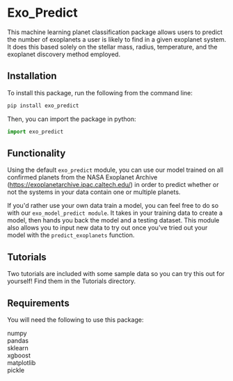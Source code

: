 # Exo_Predict

This machine learning planet classification package allows users to predict the number of exoplanets a user is likely to find in a given exoplanet system. It does this based solely on the stellar mass, radius, temperature, and the exoplanet discovery method employed.

## Installation

To install this package, run the following from the command line:

``` sh
pip install exo_predict
```

Then, you can import the package in python:

```py
import exo_predict
```

## Functionality

Using the default `exo_predict` module, you can use our model trained on all confirmed planets from the NASA Exoplanet Archive (https://exoplanetarchive.ipac.caltech.edu/) in order to predict whether or not the systems in your data contain one or multiple planets.   

If you'd rather use your own data train a model, you can feel free to do so with our `exo_model_predict module`. It takes in your training data to create a model, then hands you back the model and a testing dataset. This module also allows you to input new data to try out once you've tried out your model with the `predict_exoplanets` function.

## Tutorials

Two tutorials are included with some sample data so you can try this out for yourself! Find them in the Tutorials directory.  


## Requirements

You will need the following to use this package:

numpy  
pandas  
sklearn  
xgboost  
matplotlib  
pickle  



